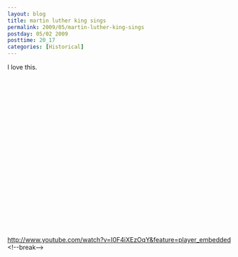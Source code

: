 ```yaml
---
layout: blog
title: martin luther king sings
permalink: 2009/05/martin-luther-king-sings
postday: 05/02 2009
posttime: 20_17
categories: [Historical]
---
```


<p>I love this.</p>
<object width="425" height="344"><param name="movie" value="http://www.youtube.com/v/I0F4iXEzOqY&hl=en&fs=1" /><param name="allowFullScreen" value="true" /><param name="allowscriptaccess" value="always" /><embed src="http://www.youtube.com/v/I0F4iXEzOqY&hl=en&fs=1" type="application/x-shockwave-flash" allowscriptaccess="always" allowfullscreen="true" width="425" height="344"></embed></object><p>
<a href="http://www.youtube.com/watch?v=I0F4iXEzOqY&amp;feature=player_embedded" title="http://www.youtube.com/watch?v=I0F4iXEzOqY&amp;feature=player_embedded">http://www.youtube.com/watch?v=I0F4iXEzOqY&amp;feature=player_embedded</a><br />
&lt;!--break--></p>
